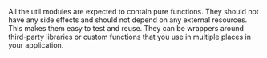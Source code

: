All the util modules are expected to contain pure functions. They should not have any side effects and should not depend on any external resources. This makes them easy to test and reuse.
They can be wrappers around third-party libraries or custom functions that you use in multiple places in your application.
